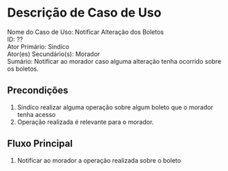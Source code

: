 # Descrição de Caso de Uso

Nome do Caso de Uso: Notificar Alteração dos Boletos\
ID: ?? \
Ator Primário: Sindíco \
Ator(es) Secundário(s): Morador \
Sumário: Notificar ao morador caso alguma alteração tenha ocorrido sobre os boletos.

## Precondições

1. Sindíco realizar alguma operação sobre algum boleto que o morador tenha acesso
2. Operação realizada é relevante para o morador.

## Fluxo Principal

1. Notificar ao morador a operação realizada sobre o boleto